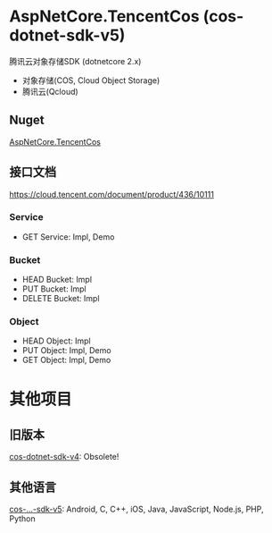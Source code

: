 # AspNetCore.TencentCos (cos-dotnet-sdk-v5)
腾讯云对象存储SDK (dotnetcore 2.x)
* 对象存储(COS, Cloud Object Storage)
* 腾讯云(Qcloud)

## Nuget
[AspNetCore.TencentCos](https://www.nuget.org/packages/AspNetCore.TencentCos)

## 接口文档
https://cloud.tencent.com/document/product/436/10111

### Service
* GET Service: Impl, Demo

### Bucket
* HEAD Bucket: Impl
* PUT Bucket: Impl
* DELETE Bucket: Impl

### Object
* HEAD Object: Impl
* PUT Object: Impl, Demo
* GET Object: Impl, Demo


# 其他项目
## 旧版本
[cos-dotnet-sdk-v4](https://github.com/tencentyun/cos-donet-sdk-v4): Obsolete!


## 其他语言
[cos-...-sdk-v5](https://github.com/tencentyun?utf8=%E2%9C%93&q=cos+v5&type=&language=): Android, C, C++, iOS, Java, JavaScript, Node.js, PHP, Python


